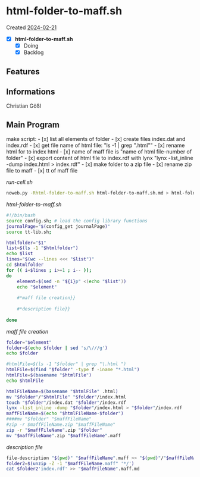 # html-folder-to-maff.sh
Created [2024-02-21](2024-02-21)

- [x] **html-folder-to-maff.sh**
    - [x] Doing
    - [x] Backlog

## Features



## Informations
 Christian Gößl
## Main Program

make script:
    - [x] list all elements of folder
    - [x] create files index.dat and index.rdf
    - [x] get file name of html file: "ls -1 | grep "\.html""
    - [x] rename html for to index html
    - [x] name of maff file is "name of html file-number of folder"
    - [x] export content of html file to index.rdf with lynx "lynx -list_inline -dump index.html > index.rdf"
    - [x] make folder to a zip file
    - [x] rename zip file to maff
    - [x] tt of maff file


*run-cell.sh*
```bash
noweb.py -Rhtml-folder-to-maff.sh html-folder-to-maff.sh.md > html-folder-to-maff.sh && echo 'fertig' 
```

*html-folder-to-maff.sh*
```bash
#!/bin/bash
source config.sh; # load the config library functions
journalPage="$(config_get journalPage)"
source tt-lib.sh;

htmlfolder="$1"
list=$(ls -1 "$htmlfolder")
echo $list
lines="$(wc --lines <<< "$list")"
cd $htmlfolder
for (( i=$lines ; i>=1 ; i-- ));
do
	element=$(sed -n "${i}p" <(echo "$list"))
	echo "$element"
	
    #*maff file creation}}
    
    #*description file}}
    
done
```


*maff file creation*
```bash
folder="$element"
folder=$(echo $folder | sed 's/\///g')
echo $folder

#htmlFile=$(ls -1 "$folder" | grep "\.html ")
htmlFile=$(find "$folder" -type f -iname "*.html")
htmlFile=$(basename "$htmlFile")
echo $htmlFile

htmlFileName=$(basename "$htmlFile" .html)
mv "$folder"/"$htmlFile" "$folder"/index.html
touch "$folder"/index.dat "$folder"/index.rdf
lynx -list_inline -dump "$folder"/index.html > "$folder"/index.rdf
maffFileName=$(echo "$htmlFileName-$folder")
####mv "$folder" "$maffFileName"
#zip -r $maffFileName.zip "$maffFileName"
zip -r "$maffFileName".zip "$folder"
mv "$maffFileName".zip "$maffFileName".maff
```


*description file*
```bash
file-description "$(pwd)" "$maffFileName".maff >> "$(pwd)"/"$maffFileName".maff.md
folder2=$(unzip -Z -1 "$maffFileName.maff" '*/')
cat $folder2'index.rdf' >> "$maffFileName".maff.md
```
